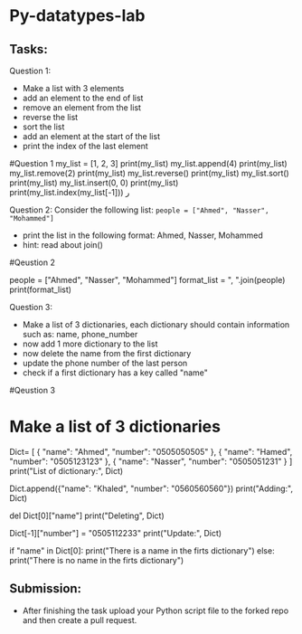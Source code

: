 # Py-datatypes-lab

## Tasks:

Question 1:
- Make a list with 3 elements
- add an element to the end of list
- remove an element from the list
- reverse the list
- sort the list 
- add an element at the start of the list
- print the index of the last element

#Question 1
my_list = [1, 2, 3]
print(my_list)
my_list.append(4)
print(my_list)
my_list.remove(2)
print(my_list)
my_list.reverse()
print(my_list)
my_list.sort()
print(my_list)
my_list.insert(0, 0)
print(my_list)
print(my_list.index(my_list[-1]))
ر


Question 2:
Consider the following list: ``` people = ["Ahmed", "Nasser", "Mohammed"] ```
- print the list in the following format: Ahmed, Nasser, Mohammed
- hint: read about join()

#Qeustion 2

people = ["Ahmed", "Nasser", "Mohammed"]
format_list = ", ".join(people)
print(format_list)

Question 3:
- Make a list of 3 dictionaries, each dictionary should contain information such as: name, phone_number
- now add 1 more dictionary to the list 
- now delete the name from the first dictionary
- update the phone number of the last person
- check if a first dictionary has a key called "name" 

#Qeustion 3 
 
# Make a list of 3 dictionaries
Dict= [
    {
        "name": "Ahmed",
        "number": "0505050505"
    },
    {
        "name": "Hamed",
        "number": "0505123123"
    },
    {
        "name": "Nasser",
        "number": "0505051231"
    }
]
print("List of dictionary:", Dict)


Dict.append({"name": "Khaled", "number": "0560560560"})
print("Adding:", Dict)


del Dict[0]["name"]
print("Deleting", Dict)


Dict[-1]["number"] = "0505112233"
print("Update:", Dict)

if "name" in Dict[0]:
    print("There is a name in the firts dictionary")
else:
    print("There is no name in the firts dictionary")


## Submission:

- After finishing the task upload your Python script file to the forked repo and then create a pull request.
